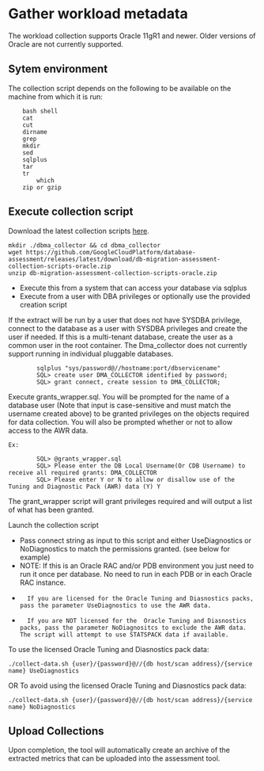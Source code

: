 # Gather workload metadata

The workload collection supports Oracle 11gR1 and newer.  Older versions of Oracle are not currently supported.

## Sytem environment

The collection script depends on the following to be available on the machine from which it is run:
```shell
	bash shell
	cat
	cut
	dirname
	grep
	mkdir
	sed
	sqlplus
	tar
	tr
        which
	zip or gzip
```

## Execute collection script

Download the latest collection scripts [here](https://github.com/GoogleCloudPlatform/database-assessment/releases/latest/download/db-migration-assessment-collection-scripts-oracle.zip).

```shell
mkdir ./dbma_collector && cd dbma_collector
wget https://github.com/GoogleCloudPlatform/database-assessment/releases/latest/download/db-migration-assessment-collection-scripts-oracle.zip  
unzip db-migration-assessment-collection-scripts-oracle.zip
```


- Execute this from a system that can access your database via sqlplus
- Execute from a user with DBA privileges or optionally use the provided creation script

If the extract will be run by a user that does not have SYSDBA privilege, connect to the database
as a user with SYSDBA privileges and create the user if needed.  If this is a multi-tenant database,
create the user as a common user in the root container. The Dma_collector does not currently support
running in individual pluggable databases.

```shell
        sqlplus "sys/password@//hostname:port/dbservicename"
        SQL> create user DMA_COLLECTOR identified by password;
        SQL> grant connect, create session to DMA_COLLECTOR;
```

Execute grants_wrapper.sql.  You will be prompted for the name of a database user
(Note that input is case-sensitive and must match the username created above) to be granted
privileges on the objects required for data collection.
You will also be prompted whether or not to allow access to the AWR data.

    Ex:
```shell
        SQL> @grants_wrapper.sql
        SQL> Please enter the DB Local Username(Or CDB Username) to receive all required grants: DMA_COLLECTOR
        SQL> Please enter Y or N to allow or disallow use of the Tuning and Diagnostic Pack (AWR) data (Y) Y
```

The grant_wrapper script will grant privileges required and will output a list of what has been granted.


Launch the collection script

- Pass connect string as input to this script and either UseDiagnostics or NoDiagnostics to match the permissions granted. (see below for example)
- NOTE: If this is an Oracle RAC and/or PDB environment you just need to run it once per database. No need to run in each PDB or in each Oracle RAC instance.
-       If you are licensed for the Oracle Tuning and Diasnostics packs, pass the parameter UseDiagnostics to use the AWR data.
-       If you are NOT licensed for the  Oracle Tuning and Diasnostics packs, pass the parameter NoDiagnositcs to exclude the AWR data.  The script will attempt to use STATSPACK data if available.



To use the licensed Oracle Tuning and Diasnostics pack data:
```shell
./collect-data.sh {user}/{password}@//{db host/scan address}/{service name} UseDiagnostics
```
OR
To avoid using the licensed Oracle Tuning and Diasnostics pack data:
```shell
./collect-data.sh {user}/{password}@//{db host/scan address}/{service name} NoDiagnostics
```

## Upload Collections

Upon completion, the tool will automatically create an archive of the extracted metrics that can be uploaded into the assessment tool.
